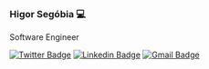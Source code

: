 ### Higor Segóbia 💻 

Software Engineer

[![Twitter Badge](https://img.shields.io/badge/-@higorsk-7FAACB?style=flat-square&labelColor=7FAACB&logo=twitter&logoColor=white&link=https://twitter.com/higorsk)](https://twitter.com/higorsk)
[![Linkedin Badge](https://img.shields.io/badge/-Higor%20Segobia-7FAACB?style=flat-square&logo=Linkedin&logoColor=white&link=https://www.linkedin.com/in/higor-segobia-68576b182/)](https://www.linkedin.com/in/higor-segobia-68576b182/)
[![Gmail Badge](https://img.shields.io/badge/-higor.segobia@gmail.com-7FAACB?style=flat-square&logo=Gmail&logoColor=white&link=mailto:higor.segobia@gmail.com)](mailto:higor.segobia@gmail.com)
